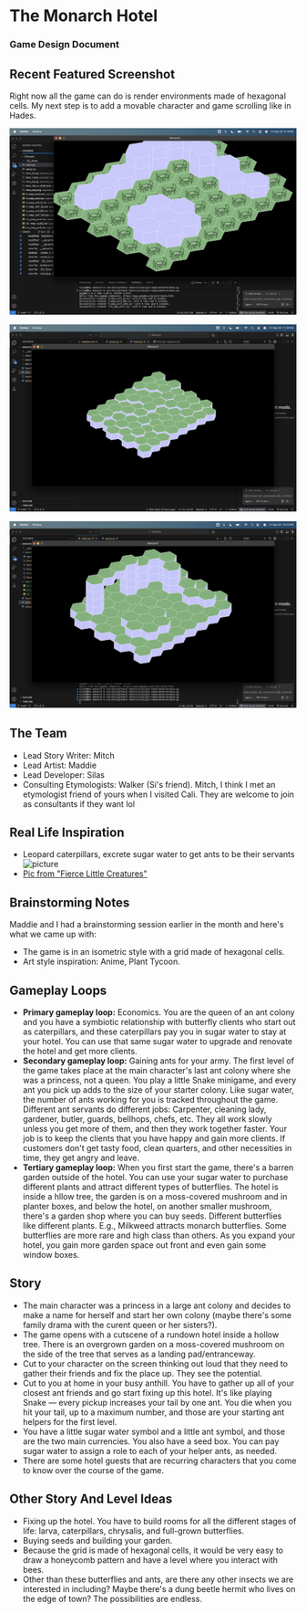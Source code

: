 # The Monarch Hotel
### Game Design Document

## Recent Featured Screenshot
Right now all the game can do is render environments made of hexagonal cells. My next step is to add a movable character and game scrolling like in Hades.

![picture](Monarch-Screenshots/chairs.png)

![picture](Monarch-Screenshots/2025-09-26-textured-landscape.png)

![picture](Monarch-Screenshots/Cube%20Sizes/40.png)

## The Team
- Lead Story Writer: Mitch
- Lead Artist: Maddie
- Lead Developer: Silas
- Consulting Etymologists: Walker (Si's friend). Mitch, I think I met an etymologist friend of yours when I visited Cali. They are welcome to join as consultants if they want lol

## Real Life Inspiration
- Leopard caterpillars, excrete sugar water to get ants to be their servants
![picture](https://cdn.kloofconservancy.org.za/le/wp-content/uploads/2021/01/29130058/Leopards-Echo-Steve-Woodhall-butterflies-mutualism-Spotted-Hairtail-honey-gland.jpg)
- [Pic from "Fierce Little Creatures"](https://le.kloofconservancy.org.za/fierce-little-creatures-butterfly-ant-mutualism/)

## Brainstorming Notes
Maddie and I had a brainstorming session earlier in the month and here's what we came up with:
- The game is in an isometric style with a grid made of hexagonal cells.
- Art style inspiration: Anime, Plant Tycoon.

## Gameplay Loops
- **Primary gameplay loop:** Economics. You are the queen of an ant colony and you have a symbiotic relationship with butterfly clients who start out as caterpillars, and these caterpillars pay you in sugar water to stay at your hotel. You can use that same sugar water to upgrade and renovate the hotel and get more clients.
- **Secondary gameplay loop:** Gaining ants for your army. The first level of the game takes place at the main character's last ant colony where she was a princess, not a queen. You play a little Snake minigame, and every ant you pick up adds to the size of your starter colony. Like sugar water, the number of ants working for you is tracked throughout the game. Different ant servants do different jobs: Carpenter, cleaning lady, gardener, butler, guards, bellhops, chefs, etc. They all work slowly unless you get more of them, and then they work together faster. Your job is to keep the clients that you have happy and gain more clients. If customers don't get tasty food, clean quarters, and other necessities in time, they get angry and leave.
- **Tertiary gameplay loop:** When you first start the game, there's a barren garden outside of the hotel. You can use your sugar water to purchase different plants and attract different types of butterflies. The hotel is inside a hllow tree, the garden is on a moss-covered mushroom and in planter boxes, and below the hotel, on another smaller mushroom, there's a garden shop where you can buy seeds. Different butterflies like different plants. E.g., Milkweed attracts monarch butterflies. Some butterflies are more rare and high class than others. As you expand your hotel, you gain more garden space out front and even gain some window boxes.

## Story
- The main character was a princess in a large ant colony and decides to make a name for herself and start her own colony (maybe there's some family drama with the curent queen or her sisters?).
- The game opens with a cutscene of a rundown hotel inside a hollow tree. There is an overgrown garden on a moss-covered mushroom on the side of the tree that serves as a landing pad/entranceway. 
- Cut to your character on the screen thinking out loud that they need to gather their friends and fix the place up. They see the potential.
- Cut to you at home in your busy anthill. You have to gather up all of your closest ant friends and go start fixing up this hotel. It's like playing Snake — every pickup increases your tail by one ant. You die when you hit your tail, up to a maximum number, and those are your starting ant helpers for the first level.
- You have a little sugar water symbol and a little ant symbol, and those are the two main currencies. You also have a seed box. You can pay sugar water to assign a role to each of your helper ants, as needed. 
- There are some hotel guests that are recurring characters that you come to know over the course of the game.

## Other Story And Level Ideas
- Fixing up the hotel. You have to build rooms for all the different stages of life: larva, caterpillars, chrysalis, and full-grown butterflies.
- Buying seeds and building your garden.
- Because the grid is made of hexagonal cells, it would be very easy to draw a honeycomb pattern and have a level where you interact with bees.
- Other than these butterflies and ants, are there any other insects we are interested in including? Maybe there's a dung beetle hermit who lives on the edge of town? The possibilities are endless.
